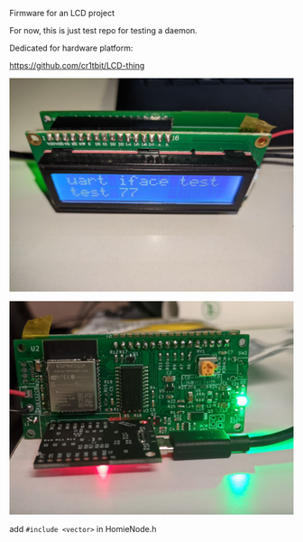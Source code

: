 Firmware for an LCD project 

For now, this is just test repo for testing a daemon.

Dedicated for hardware platform:

https://github.com/cr1tbit/LCD-thing

![Render](img/lcd_front.jpg)

![Render](img/lcd_back.jpg)

add `#include <vector>` in HomieNode.h